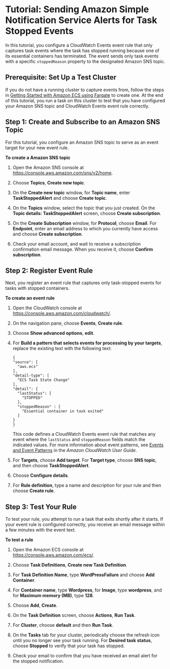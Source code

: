 # Tutorial: Sending Amazon Simple Notification Service Alerts for Task Stopped Events<a name="ecs_cwet2"></a>

In this tutorial, you configure a CloudWatch Events event rule that only captures task events where the task has stopped running because one of its essential containers has terminated\. The event sends only task events with a specific `stoppedReason` property to the designated Amazon SNS topic\.

## Prerequisite: Set Up a Test Cluster<a name="cwet2_step_1"></a>

 If you do not have a running cluster to capture events from, follow the steps in [Getting Started with Amazon ECS using Fargate](ECS_GetStarted.md) to create one\. At the end of this tutorial, you run a task on this cluster to test that you have configured your Amazon SNS topic and CloudWatch Events event rule correctly\. 

## Step 1: Create and Subscribe to an Amazon SNS Topic<a name="cwet2_step_2"></a>

 For this tutorial, you configure an Amazon SNS topic to serve as an event target for your new event rule\. 

**To create a Amazon SNS topic**

1. Open the Amazon SNS console at [https://console\.aws\.amazon\.com/sns/v2/home](https://console.aws.amazon.com/sns/v2/home)\.

1. Choose **Topics**, **Create new topic**\.

1. On the **Create new topic** window, for **Topic name**, enter **TaskStoppedAlert** and choose **Create topic**\.

1.  On the **Topics** window, select the topic that you just created\. On the **Topic details: TaskStoppedAlert** screen, choose **Create subscription**\. 

1.  On the **Create Subscription** window, for **Protocol**, choose **Email**\. For **Endpoint**, enter an email address to which you currently have access and choose **Create subscription**\. 

1.  Check your email account, and wait to receive a subscription confirmation email message\. When you receive it, choose **Confirm subscription**\. 

## Step 2: Register Event Rule<a name="cwet2_step_3"></a>

 Next, you register an event rule that captures only task\-stopped events for tasks with stopped containers\. 

**To create an event rule**

1. Open the CloudWatch console at [https://console\.aws\.amazon\.com/cloudwatch/](https://console.aws.amazon.com/cloudwatch/)\.

1. On the navigation pane, choose **Events**, **Create rule**\.

1. Choose **Show advanced options**, **edit**\.

1. For **Build a pattern that selects events for processing by your targets**, replace the existing text with the following text: 

   ```
   {
   "source": [
     "aws.ecs"
   ],
   "detail-type": [
     "ECS Task State Change"
   ],
   "detail": {
     "lastStatus": [
       "STOPPED"
     ],
     "stoppedReason" : [
       "Essential container in task exited"
     ]
   }
   }
   ```

   This code defines a CloudWatch Events event rule that matches any event where the `lastStatus` and `stoppedReason` fields match the indicated values\. For more information about event patterns, see [Events and Event Patterns](http://docs.aws.amazon.com/AmazonCloudWatch/latest/DeveloperGuide/CloudWatchEventsandEventPatterns.html) in the *Amazon CloudWatch User Guide*\. 

1. For **Targets**, choose **Add target**\. For **Target type**, choose **SNS topic**, and then choose **TaskStoppedAlert**\.

1. Choose **Configure details**\.

1. For **Rule definition**, type a name and description for your rule and then choose **Create rule**\.

## Step 3: Test Your Rule<a name="cwet2_step_4"></a>

 To test your rule, you attempt to run a task that exits shortly after it starts\. If your event rule is configured correctly, you receive an email message within a few minutes with the event text\. 

**To test a rule**

1. Open the Amazon ECS console at [https://console\.aws\.amazon\.com/ecs/](https://console.aws.amazon.com/ecs/)\.

1. Choose **Task Definitions**, **Create new Task Definition**\.

1. For **Task Definition Name**, type **WordPressFailure** and choose **Add Container**\.

1. For **Container name**, type **Wordpress**, for **Image**, type **wordpress**, and for **Maximum memory \(MB\)**, type **128**\.

1.  Choose **Add**, **Create**\. 

1. On the **Task Definition** screen, choose **Actions**, **Run Task**\.

1. For **Cluster**, choose **default** and then **Run Task**\.

1. On the **Tasks** tab for your cluster, periodically choose the refresh icon until you no longer see your task running\. For **Desired task status**, choose **Stopped** to verify that your task has stopped\.

1. Check your email to confirm that you have received an email alert for the stopped notification\.